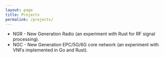 ```yaml
---
layout: page
title: Projects
permalink: /projects/
---
```



- NGR - New Generation Radio (an experiment with Rust for RF signal processing).
- NGC - New Generation EPC/5G/6G core network (an experiment with VNFs implemented in Go and Rust).
